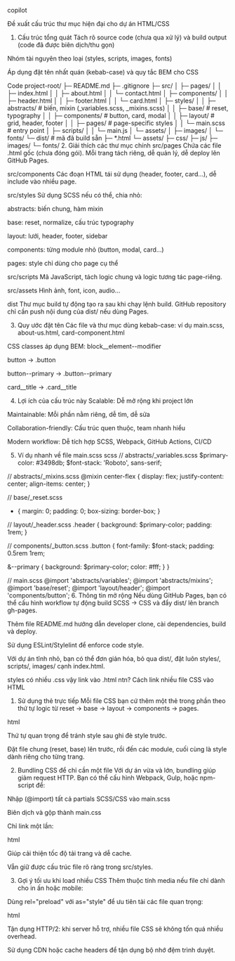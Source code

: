 copilot

Đề xuất cấu trúc thư mục hiện đại cho dự án HTML/CSS
1. Cấu trúc tổng quát
Tách rõ source code (chưa qua xử lý) và build output (code đã được biên dịch/thu gọn)

Nhóm tài nguyên theo loại (styles, scripts, images, fonts)

Áp dụng đặt tên nhất quán (kebab-case) và quy tắc BEM cho CSS

Code
project-root/
├─ README.md
├─ .gitignore
├─ src/
│   ├─ pages/
│   │   ├─ index.html
│   │   ├─ about.html
│   │   └─ contact.html
│   ├─ components/
│   │   ├─ header.html
│   │   ├─ footer.html
│   │   └─ card.html
│   ├─ styles/
│   │   ├─ abstracts/      # biến, mixin (_variables.scss, _mixins.scss)
│   │   ├─ base/           # reset, typography
│   │   ├─ components/     # button, card, modal
│   │   ├─ layout/         # grid, header, footer
│   │   ├─ pages/          # page-specific styles
│   │   └─ main.scss       # entry point
│   ├─ scripts/
│   │   └─ main.js
│   └─ assets/
│       ├─ images/
│       └─ fonts/
└─ dist/                   # mã đã build sẵn
    ├─ *.html
    └─ assets/
        ├─ css/
        ├─ js/
        ├─ images/
        └─ fonts/
2. Giải thích các thư mục chính
src/pages Chứa các file .html gốc (chưa đóng gói). Mỗi trang tách riêng, dễ quản lý, dễ deploy lên GitHub Pages.

src/components Các đoạn HTML tái sử dụng (header, footer, card…), dễ include vào nhiều page.

src/styles Sử dụng SCSS nếu có thể, chia nhỏ:

abstracts: biến chung, hàm mixin

base: reset, normalize, cấu trúc typography

layout: lưới, header, footer, sidebar

components: từng module nhỏ (button, modal, card…)

pages: style chỉ dùng cho page cụ thể

src/scripts Mã JavaScript, tách logic chung và logic tương tác page-riêng.

src/assets Hình ảnh, font, icon, audio…

dist Thư mục build tự động tạo ra sau khi chạy lệnh build. GitHub repository chỉ cần push nội dung của dist/ nếu dùng Pages.

3. Quy ước đặt tên
Các file và thư mục dùng kebab-case: ví dụ main.scss, about-us.html, card-component.html

CSS classes áp dụng BEM: block__element--modifier

button → .button

button--primary → .button--primary

card__title → .card__title

4. Lợi ích của cấu trúc này
Scalable: Dễ mở rộng khi project lớn

Maintainable: Mỗi phần nằm riêng, dễ tìm, dễ sửa

Collaboration-friendly: Cấu trúc quen thuộc, team nhanh hiểu

Modern workflow: Dễ tích hợp SCSS, Webpack, GitHub Actions, CI/CD

5. Ví dụ nhanh về file main.scss
scss
// abstracts/_variables.scss
$primary-color: #3498db;
$font-stack: 'Roboto', sans-serif;

// abstracts/_mixins.scss
@mixin center-flex {
  display: flex;
  justify-content: center;
  align-items: center;
}

// base/_reset.scss
* {
  margin: 0;
  padding: 0;
  box-sizing: border-box;
}

// layout/_header.scss
.header {
  background: $primary-color;
  padding: 1rem;
}

// components/_button.scss
.button {
  font-family: $font-stack;
  padding: 0.5rem 1rem;

  &--primary {
    background: $primary-color;
    color: #fff;
  }
}

// main.scss
@import 'abstracts/variables';
@import 'abstracts/mixins';
@import 'base/reset';
@import 'layout/header';
@import 'components/button';
6. Thông tin mở rộng
Nếu dùng GitHub Pages, bạn có thể cấu hình workflow tự động build SCSS → CSS và đẩy dist/ lên branch gh-pages.

Thêm file README.md hướng dẫn developer clone, cài dependencies, build và deploy.

Sử dụng ESLint/Stylelint để enforce code style.

Với dự án tĩnh nhỏ, bạn có thể đơn giản hóa, bỏ qua dist/, đặt luôn styles/, scripts/, images/ cạnh index.html.

styles có nhiều .css vậy link vào .html ntn?
Cách link nhiều file CSS vào HTML
1. Sử dụng thẻ <link> trực tiếp
Mỗi file CSS bạn cứ thêm một thẻ <link> trong phần <head> theo thứ tự logic từ reset → base → layout → components → pages.

html
<!DOCTYPE html>
<html lang="vi">
<head>
  <meta charset="UTF-8">
  <title>Example Project</title>

  <!-- Reset và Normalize -->
  <link rel="stylesheet" href="styles/reset.css">

  <!-- Base: typography, colors -->
  <link rel="stylesheet" href="styles/base.css">

  <!-- Layout: grid, header, footer -->
  <link rel="stylesheet" href="styles/layout.css">

  <!-- Components: button, card, modal -->
  <link rel="stylesheet" href="styles/components/button.css">
  <link rel="stylesheet" href="styles/components/card.css">

  <!-- Page-specific -->
  <link rel="stylesheet" href="styles/pages/home.css">
</head>
<body>
  <!-- nội dung -->
</body>
</html>
Thứ tự quan trọng để tránh style sau ghi đè style trước.

Đặt file chung (reset, base) lên trước, rồi đến các module, cuối cùng là style dành riêng cho từng trang.

2. Bundling CSS để chỉ cần một file
Với dự án vừa và lớn, bundling giúp giảm request HTTP. Bạn có thể cấu hình Webpack, Gulp, hoặc npm-script để:

Nhập (@import) tất cả partials SCSS/CSS vào main.scss

Biên dịch và gộp thành main.css

Chỉ link một lần:

html
<link rel="stylesheet" href="dist/css/main.css">
Giúp cải thiện tốc độ tải trang và dễ cache.

Vẫn giữ được cấu trúc file rõ ràng trong src/styles.

3. Gợi ý tối ưu khi load nhiều CSS
Thêm thuộc tính media nếu file chỉ dành cho in ấn hoặc mobile: <link rel="stylesheet" href="print.css" media="print">

Dùng rel="preload" với as="style" để ưu tiên tải các file quan trọng:

html
<link rel="preload" href="styles/layout.css" as="style">
<link rel="stylesheet" href="styles/layout.css">
Tận dụng HTTP/2: khi server hỗ trợ, nhiều file CSS sẽ không tốn quá nhiều overhead.

Sử dụng CDN hoặc cache headers để tận dụng bộ nhớ đệm trình duyệt.